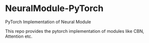 # NeuralModule-PyTorch
PyTorch Implementation of Neural Module

This repo provides the pytorch implementation of modules like CBN, Attention etc.